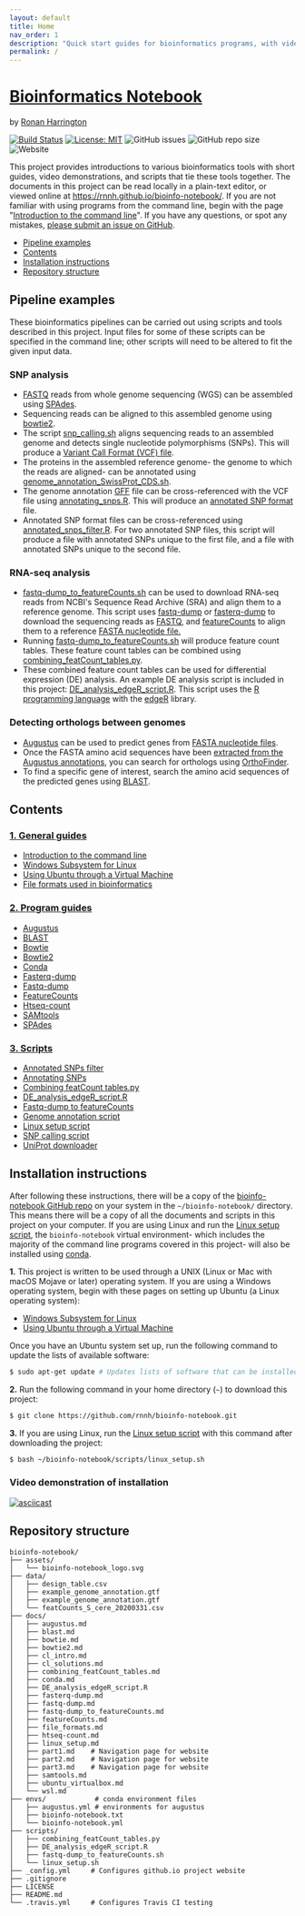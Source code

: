 ```yaml
---
layout: default
title: Home
nav_order: 1
description: "Quick start guides for bioinformatics programs, with video demonstrations and scripts."
permalink: /
---
```



# [Bioinformatics Notebook](https://github.com/rnnh/bioinfo-notebook.git)

by [Ronan Harrington](https://github.com/rnnh)

[![Build Status](https://travis-ci.com/rnnh/bioinfo-notebook.svg?branch=master)](https://travis-ci.com/rnnh/bioinfo-notebook)
[![License: MIT](https://img.shields.io/badge/License-MIT-yellow.svg)](https://opensource.org/licenses/MIT)
![GitHub issues](https://img.shields.io/github/issues/rnnh/bioinfo-notebook)
![GitHub repo size](https://img.shields.io/github/repo-size/rnnh/bioinfo-notebook)
![Website](https://img.shields.io/website?url=https%3A%2F%2Frnnh.github.io%2Fbioinfo-notebook)

This project provides introductions to various bioinformatics tools with short guides, video demonstrations, and scripts that tie these tools together.
The documents in this project can be read locally in a plain-text editor, or viewed online at <https://rnnh.github.io/bioinfo-notebook/>.
If you are not familiar with using programs from the command line, begin with the page "[Introduction to the command line](docs/cl_intro.md)".
If you have any questions, or spot any mistakes, [please submit an issue on GitHub](https://github.com/rnnh/bioinfo-notebook/issues).

- [Pipeline examples](#pipeline-examples)
- [Contents](#contents)
- [Installation instructions](#installation-instructions)
- [Repository structure](#repository-structure)

## Pipeline examples

These bioinformatics pipelines can be carried out using scripts and tools described in this project.
Input files for some of these scripts can be specified in the command line; other scripts will need to be altered to fit the given input data.

### SNP analysis

- [FASTQ](docs/file_formats.md#fastq) reads from whole genome sequencing (WGS) can be assembled using [SPAdes](docs/SPAdes.md).
- Sequencing reads can be aligned to this assembled genome using [bowtie2](docs/bowtie2.md).
- The script [snp_calling.sh](docs/snp_calling.md) aligns sequencing reads to an assembled genome and detects single nucleotide polymorphisms (SNPs). This will produce a [Variant Call Format (VCF) file](docs/file_formats.md#vcf).
- The proteins in the assembled reference genome- the genome to which the reads are aligned- can be annotated using [genome_annotation_SwissProt_CDS.sh](docs/genome_annotation_SwissProt_CDS.md).
- The genome annotation [GFF](docs/file_formats.md#gff) file can be cross-referenced with the VCF file using [annotating_snps.R](docs/annotating_snps.md). This will produce an [annotated SNP format](docs/annotating_snps.md#annotated-snp-format) file.
- Annotated SNP format files can be cross-referenced using [annotated_snps_filter.R](docs/annotated_snps_filter.md). For two annotated SNP files, this script will produce a file with annotated SNPs unique to the first file, and a file with annotated SNPs unique to the second file.

### RNA-seq analysis

- [fastq-dump_to_featureCounts.sh](docs/fastq-dump_to_featureCounts.md) can be used to download RNA-seq reads from NCBI's Sequence Read Archive (SRA) and align them to a reference genome. This script uses [fastq-dump](docs/fastq-dump.md) or [fasterq-dump](docs/fasterq-dump.md) to download the sequencing reads as [FASTQ](docs/file_formats.md#fastq), and [featureCounts](docs/featureCounts.md) to align them to a reference [FASTA nucleotide file.](docs/file_formats.md#fasta)
- Running [fastq-dump_to_featureCounts.sh](docs/fastq-dump_to_featureCounts.md) will produce feature count tables. These feature count tables can be combined using [combining_featCount_tables.py](docs/combining_featCount_tables.md).
- These combined feature count tables can be used for differential expression (DE) analysis. An example DE analysis script is included in this project: [DE_analysis_edgeR_script.R](docs/DE_analysis_edgeR_script.md). This script uses the [R programming language](https://cran.r-project.org/) with the [edgeR](https://bioconductor.org/packages/release/bioc/html/edgeR.html) library.

### Detecting orthologs between genomes

- [Augustus](docs/augustus.md) can be used to predict genes from [FASTA nucleotide files](docs/file_formats.md#fasta).
- Once the FASTA amino acid sequences have been [extracted from the Augustus annotations](docs/augustus.md#extracting-the-fasta-amino-acid-sequences-of-predicted-genes-from-an-augustus-annotation), you can search for orthologs using [OrthoFinder](docs/orthofinder.md).
- To find a specific gene of interest, search the amino acid sequences of the predicted genes using [BLAST](docs/blast.md).

## Contents

### [1. General guides](docs/part1.md)

- [Introduction to the command line](docs/cl_intro.md)
- [Windows Subsystem for Linux](docs/wsl.md)
- [Using Ubuntu through a Virtual Machine](docs/ubuntu_virtualbox.md)
- [File formats used in bioinformatics](docs/file_formats.md)

### [2. Program guides](docs/part2.md)

- [Augustus](docs/augustus.md)
- [BLAST](docs/blast.md)
- [Bowtie](docs/bowtie.md)
- [Bowtie2](docs/bowtie2.md)
- [Conda](docs/conda.md)
- [Fasterq-dump](docs/fasterq-dump.md)
- [Fastq-dump](docs/fastq-dump.md)
- [FeatureCounts](docs/featureCounts.md)
- [Htseq-count](docs/htseq-count.md)
- [SAMtools](docs/samtools.md)
- [SPAdes](docs/SPAdes.md)

### [3. Scripts](docs/part3.md)

- [Annotated SNPs filter](docs/annotated_snps_filter.md)
- [Annotating SNPs](docs/annotating_snps.md)
- [Combining featCount tables.py](docs/combining_featCount_tables.md)
- [DE_analysis_edgeR_script.R](docs/DE_analysis_edgeR_script.md)
- [Fastq-dump to featureCounts](docs/fastq-dump_to_featureCounts.md)
- [Genome annotation script](docs/genome_annotation_SwissProt_CDS.md)
- [Linux setup script](docs/linux_setup.md)
- [SNP calling script](docs/snp_calling.md)
- [UniProt downloader](docs/UniProt_downloader.md)

## Installation instructions

After following these instructions, there will be a copy of the [bioinfo-notebook GitHub repo](https://www.github.com/rnnh/bioinfo-notebook/) on your system in the `~/bioinfo-notebook/` directory.
This means there will be a copy of all the documents and scripts in this project on your computer.
If you are using Linux and run the [Linux setup script](docs/linux_setup.sh), the `bioinfo-notebook` virtual environment- which includes the majority of the command line programs covered in this project- will also be installed using [conda](docs/conda.md).

**1.** This project is written to be used through a UNIX (Linux or Mac with macOS Mojave or later) operating system.
 If you are using a Windows operating system, begin with these pages on setting up Ubuntu (a Linux operating system):
 
- [Windows Subsystem for Linux](docs/wsl.md)
- [Using Ubuntu through a Virtual Machine](docs/ubuntu_virtualbox.md)

Once you have an Ubuntu system set up, run the following command to update the lists of available software:

```bash
$ sudo apt-get update # Updates lists of software that can be installed
```

**2.** Run the following command in your home directory (`~`) to download this project:

```bash
$ git clone https://github.com/rnnh/bioinfo-notebook.git
```

**3.** If you are using Linux, run the [Linux setup script](docs/linux_setup.md) with this command after downloading the project:

```bash
$ bash ~/bioinfo-notebook/scripts/linux_setup.sh
```

### Video demonstration of installation

[![asciicast](https://asciinema.org/a/314853.svg)](https://asciinema.org/a/314853?autoplay=1)

## Repository structure

```
bioinfo-notebook/
├── assets/
│   └── bioinfo-notebook_logo.svg
├── data/
│   ├── design_table.csv
│   ├── example_genome_annotation.gtf
│   ├── example_genome_annotation.gtf
│   └── featCounts_S_cere_20200331.csv
├── docs/
│   ├── augustus.md
│   ├── blast.md
│   ├── bowtie.md
│   ├── bowtie2.md
│   ├── cl_intro.md
│   ├── cl_solutions.md
│   ├── combining_featCount_tables.md
│   ├── conda.md
│   ├── DE_analysis_edgeR_script.R
│   ├── fasterq-dump.md
│   ├── fastq-dump.md
│   ├── fastq-dump_to_featureCounts.md
│   ├── featureCounts.md
│   ├── file_formats.md
│   ├── htseq-count.md
│   ├── linux_setup.md
│   ├── part1.md    # Navigation page for website
│   ├── part2.md    # Navigation page for website
│   ├── part3.md    # Navigation page for website
│   ├── samtools.md
│   ├── ubuntu_virtualbox.md
│   └── wsl.md
├── envs/            # conda environment files
│   ├── augustus.yml # environments for augustus
│   ├── bioinfo-notebook.txt
│   └── bioinfo-notebook.yml
├── scripts/
│   ├── combining_featCount_tables.py
│   ├── DE_analysis_edgeR_script.R
│   ├── fastq-dump_to_featureCounts.sh
│   └── linux_setup.sh
├── _config.yml     # Configures github.io project website
├── .gitignore
├── LICENSE
├── README.md
└── .travis.yml     # Configures Travis CI testing
```
